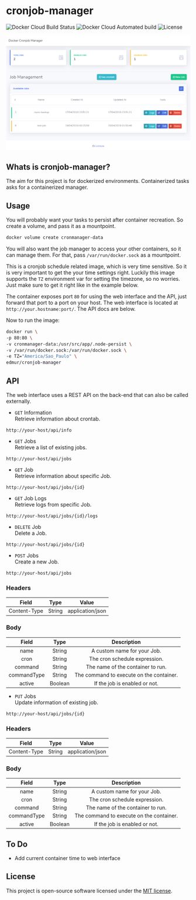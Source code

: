 # cronjob-manager

![Docker Cloud Build Status](https://img.shields.io/docker/cloud/build/edmur/cronjob-manager.svg)
![Docker Cloud Automated build](https://img.shields.io/docker/cloud/automated/edmur/cronjob-manager.svg)
![License](https://img.shields.io/github/license/rumd3x/cronjob-manager.svg)

![Dashboard](docs/dashboard.png)

## Whats is cronjob-manager?

The aim for this project is for dockerized environments. Containerized tasks asks for a containerized manager.

## Usage

You will probably want your tasks to persist after container recreation. So create a volume, and pass it as a mountpoint.

```sh
docker volume create cronmanager-data
```

You will also want the job manager to access your other containers, so it can manage them. For that, pass `/var/run/docker.sock` as a mountpoint.

This is a cronjob schedule related image, which is very time sensitive. So it is very important to get the your time settings right. Luckily this image supports the `TZ` environment var for setting the timezone, so no worries. Just make sure to get it right like in the example below.

The container exposes port `80` for using the web interface and the API, just forward that port to a port on your host. The web interface is located at `http://your.hostname:port/`. The API docs are below.

Now to run the image:

```sh
docker run \
-p 80:80 \
-v cronmanager-data:/usr/src/app/.node-persist \
-v /var/run/docker.sock:/var/run/docker.sock \
-e TZ="America/Sao_Paulo" \
edmur/cronjob-manager
```

## API

The web interface uses a REST API on the back-end that can also be called externally.

- `GET` Information<br/>
Retrieve information about crontab.
```
http://your-host/api/info
```

- `GET` Jobs<br/>
Retrieve a list of existing jobs.
```
http://your-host/api/jobs
```

- `GET` Job<br/>
Retrieve information about specific Job.
```
http://your-host/api/jobs/{id}
```

- `GET` Job Logs<br/>
Retrieve logs from specific Job.
```
http://your-host/api/jobs/{id}/logs
```

- `DELETE` Job<br/>
Delete a Job.
```
http://your-host/api/jobs/{id}
```

- `POST` Jobs<br/>
Create a new Job.
```
http://your-host/api/jobs
```
### Headers
|     Field    |  Type  |       Value      |
|:------------:|:------:|:----------------:|
| Content-Type | String | application/json |
### Body
|    Field    |   Type  |                Description               |
|:-----------:|:-------:|:----------------------------------------:|
| name        | String  | A custom name for your Job.              |
| cron        | String  | The cron schedule expression.            |
| command     | String  | The name of the container to run.        |
| commandType | String  | The command to execute on the container. |
| active      | Boolean | If the job is enabled or not.            |

- `PUT` Jobs<br/>
Update information of existing job.
```
http://your-host/api/jobs/{id}
```
### Headers
|     Field    |  Type  |       Value      |
|:------------:|:------:|:----------------:|
| Content-Type | String | application/json |
### Body
|    Field    |   Type  |                Description               |
|:-----------:|:-------:|:----------------------------------------:|
| name        | String  | A custom name for your Job.              |
| cron        | String  | The cron schedule expression.            |
| command     | String  | The name of the container to run.        |
| commandType | String  | The command to execute on the container. |
| active      | Boolean | If the job is enabled or not.            |

## To Do
- Add current container time to web interface

## License

This project is open-source software licensed under the [MIT license](https://opensource.org/licenses/MIT).
